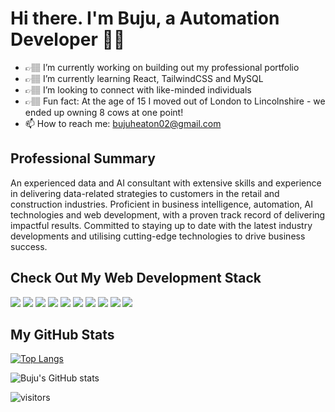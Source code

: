 # Hi there. I'm Buju, a Automation Developer 👋🏽


- 👉🏽 I’m currently working on building out my professional portfolio
- 👉🏽  I’m currently learning React, TailwindCSS and MySQL
- 👉🏽  I’m looking to connect with like-minded individuals
- 👉🏽  Fun fact: At the age of 15 I moved out of London to Lincolnshire - we ended up owning 8 cows at one point!
- 📫 How to reach me: bujuheaton02@gmail.com

## Professional Summary
An experienced data and AI consultant with extensive skills and experience in delivering data-related strategies to customers in the retail and construction industries. Proficient in business intelligence, automation, AI technologies and web development, with a proven track record of delivering impactful results. Committed to staying up to date with the latest industry developments and utilising cutting-edge technologies to drive business success.

## Check Out My Web Development Stack

<img src="https://img.shields.io/badge/HTML5-E34F26?style=for-the-badge&logo=html5&logoColor=white" /> <img src="https://img.shields.io/badge/CSS3-1572B6?style=for-the-badge&logo=css3&logoColor=white" /> <img src="https://img.shields.io/badge/JavaScript-323330?style=for-the-badge&logo=javascript&logoColor=F7DF1E" /> <img src="https://img.shields.io/badge/Bootstrap-563D7C?style=for-the-badge&logo=bootstrap&logoColor=white" /> <img src="https://img.shields.io/badge/Tailwind_CSS-38B2AC?style=for-the-badge&logo=tailwind-css&logoColor=white" /> <img src="https://img.shields.io/badge/React-20232A?style=for-the-badge&logo=react&logoColor=61DAFB" /> <img src="https://img.shields.io/badge/Postman-FF6C37?style=for-the-badge&logo=Postman&logoColor=white" /> <img src="https://img.shields.io/badge/Node.js-339933?style=for-the-badge&logo=nodedotjs&logoColor=white" /> <img src="https://img.shields.io/badge/MySQL-005C84?style=for-the-badge&logo=mysql&logoColor=white" /> <img src="https://img.shields.io/badge/MongoDB-4EA94B?style=for-the-badge&logo=mongodb&logoColor=white" />

## My GitHub Stats
[![Top Langs](https://github-readme-stats.vercel.app/api/top-langs/?username=bujuheatonadegbile&layout=compact&theme=shades-of-purple)](https://github.com/bujuheatonadegbile/github-readme-stats)

![Buju's GitHub stats](https://github-readme-stats.vercel.app/api?username=bujuheatonadegbile&show_icons=true&theme=shades-of-purple) 

![visitors](https://visitor-badge.glitch.me/badge?page_id=bujuheatonadegbile&left_color=green&right_color=red)
